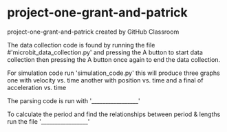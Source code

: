 # project-one-grant-and-patrick
project-one-grant-and-patrick created by GitHub Classroom

The data collection code is found by running the file #'microbit_data_collection.py' and pressing the A button to start data collection then pressing the A button once again to end the data collection.

For simulation code run 'simulation_code.py' this will produce three graphs one with velocity vs. time
another with position vs. time and a final of acceleration vs. time

The parsing code is run with '_________________'

To calculate the period and find the relationships between period & lengths run the file '_________________'
